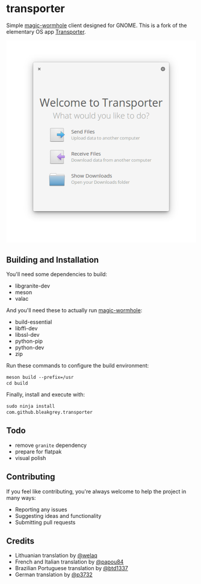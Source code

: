 # transporter

Simple [magic-wormhole](https://github.com/warner/magic-wormhole) client designed for GNOME.
This is a fork of the elementary OS app [Transporter](https://github.com/bleakgrey/Transporter).

![Transporter Screenshot](https://raw.githubusercontent.com/1enn0/transporter/master/data/screenshot.png)

## Building and Installation

You'll need some dependencies to build:
* libgranite-dev
* meson
* valac

And you'll need these to actually run [magic-wormhole](https://github.com/warner/magic-wormhole):
* build-essential
* libffi-dev
* libssl-dev
* python-pip
* python-dev
* zip


Run these commands to configure the build environment:

    meson build --prefix=/usr
    cd build

Finally, install and execute with:

    sudo ninja install
    com.github.bleakgrey.transporter

## Todo
* remove ```granite``` dependency
* prepare for flatpak
* visual polish

## Contributing

If you feel like contributing, you're always welcome to help the project in many ways:
* Reporting any issues
* Suggesting ideas and functionality
* Submitting pull requests

## Credits
* Lithuanian translation by <a href="https://github.com/welaq">@welaq</a>
* French and Italian translation by <a href="https://github.com/papou84">@papou84</a>
* Brazilian Portuguese translation by <a href="https://github.com/btd1337">@btd1337</a>
* German translation by <a href="https://github.com/p3732">@p3732</a>

